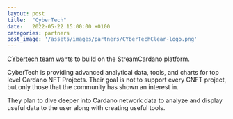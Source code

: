 ```yaml
---
layout: post
title:  "CyberTech"
date:   2022-05-22 15:00:00 +0100
categories: partners
post_image: '/assets/images/partners/CYberTechClear-logo.png'
---
```


[CYbertech team](https://mocossiland.cybertechpp.io/) wants to build on the StreamCardano platform.

CyberTech is providing advanced analytical data, tools, and charts for top level Cardano NFT Projects.
Their goal is not to support every CNFT project, but only those that the community has shown an interest in.

They plan to dive deeper into Cardano network data to analyze and display useful data to the user along with creating useful tools.
